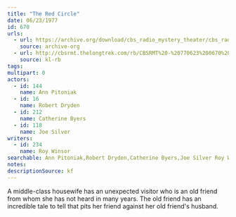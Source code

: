 ```yaml
---
title: "The Red Circle"
date: 06/23/1977
id: 670
urls: 
  - url: https://archive.org/download/cbs_radio_mystery_theater/cbs_radio_mystery_theater-0651-0700.zip/cbs_radio_mystery_theater-0651-0700%2Fcbsrmt_0670_the_red_circle.mp3
    source: archive-org
  - url: http://cbsrmt.thelongtrek.com/rb/CBSRMT%20-%20770623%200670%20The%20Red%20Circle_WLNH-FM_rb.mp3
    source: kl-rb
tags: 
multipart: 0
actors:  
  - id: 144
    name: Ann Pitoniak  
  - id: 16
    name: Robert Dryden  
  - id: 212
    name: Catherine Byers  
  - id: 118
    name: Joe Silver
writers:  
  - id: 234
    name: Roy Winsor
searchable: Ann Pitoniak,Robert Dryden,Catherine Byers,Joe Silver Roy Winsor
notes: 
descriptionSource: kf
---
```

A middle-class housewife has an unexpected visitor who is an old friend from whom she has not heard in many years. The old friend has an incredible tale to tell that pits her friend against her old friend's husband.